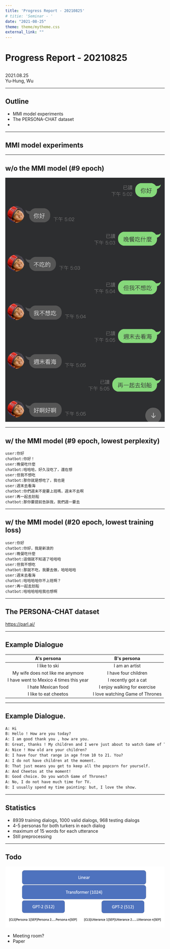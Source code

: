 ```yaml
---
title: 'Progress Report - 20210825'
# titie: 'Seminar - '
date: "2021-08-25"
theme: theme/mytheme.css
external_link: ""
---
```


# Progress Report - 20210825 <!-- .element: class="title" -->
##  <!-- .element: class="subtitle" -->

<div class="title-name">
2021.08.25 <br>
Yu-Hung, Wu
</div>

---

## Outline

- MMI model experiments
- The PERSONA-CHAT dataset
- 

---

## MMI model experiments  <!-- .element: class="section-title" -->

----

## w/o the MMI model (#9 epoch)

![](attachments/2021-08-24-17-21-53.png) <!-- .element: class="img45" -->

----

## w/ the MMI model (#9 epoch, lowest perplexity)

```
user:你好
chatbot:你好！
user:晚餐吃什麼
chatbot:哈哈哈，好久沒吃了，還在想
user:但我不想吃
chatbot:那你就是想吃了，我也是
user:週末去看海
chatbot:你們週末不是要上班嗎，週末不去啊
user:再一起去划船
chatbot:那你要提前告訴我，我們週一要去
```

----

## w/ the MMI model (#20 epoch, lowest training loss)

```
user:你好
chatbot:你好，我是新浪的
user:晚餐吃什麼
chatbot:這個就不知道了哈哈哈
user:但我不想吃
chatbot:那就不吃，我要去做，哈哈哈哈
user:週末去看海
chatbot:哈哈哈哈你不上班啊？
user:再一起去划船
chatbot:哈哈哈哈哈我也想啊
```

---

## The PERSONA-CHAT dataset   <!-- .element: class="section-title" -->

https://parl.ai/ <!-- .element: class="footnote" -->

----

## Example Dialogue

|               A's persona               |           B's persona           |
| :-------------------------------------: | :-----------------------------: |
|              I like to ski              |         I am an artist          |
|    My wife does not like me anymore     |      I have four children       |
| I have went to Mexico 4 times this year |      I recently got a cat       |
|           I hate Mexican food           |  I enjoy walking for exercise   |
|          I like to eat cheetos          | I love watching Game of Thrones |


----

## Example Dialogue.

```txt
A: Hi
B: Hello ! How are you today?
A: I am good thank you , how are you.
B: Great, thanks ! My children and I were just about to watch Game of Thrones.
A: Nice ! How old are your children?
B: I have four that range in age from 10 to 21. You?
A: I do not have children at the moment.
B: That just means you get to keep all the popcorn for yourself.
A: And Cheetos at the moment!
B: Good choice. Do you watch Game of Thrones?
A: No, I do not have much time for TV.
B: I usually spend my time painting: but, I love the show.
```

----

## Statistics

- 8939 training dialogs, 1000 valid dialogs, 968 testing dialogs
- 4-5 personas for both turkers in each dialog
- maximum of 15 words for each utterance
- Still preprocessing

----

## Todo

![](attachments/2021-08-25-13-33-42.png) <!-- .element: class="img90" -->

- Meeting room?
- Paper
